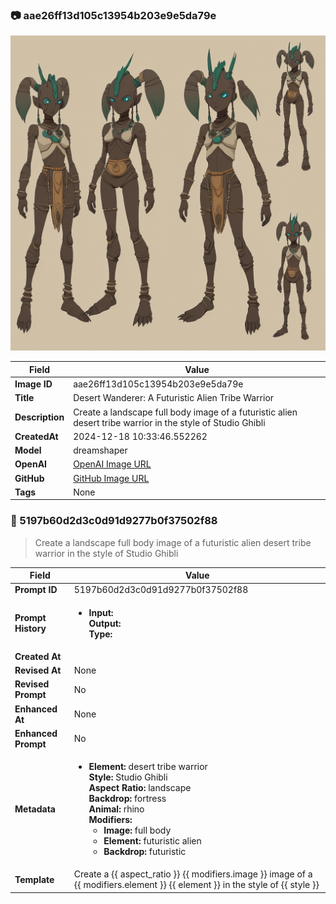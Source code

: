 

### 📷 aae26ff13d105c13954b203e9e5da79e 


![data.id](./aae26ff13d105c13954b203e9e5da79e.jpg)


| Field          | Value                                                                                                                     |
|----------------|---------------------------------------------------------------------------------------------------------------------------|
| **Image ID**             | aae26ff13d105c13954b203e9e5da79e                                                                                                             |
| **Title**           | Desert Wanderer: A Futuristic Alien Tribe Warrior                                                                                                       |
| **Description**           | Create a landscape full body image of a futuristic alien desert tribe warrior in the style of Studio Ghibli                                                                                                       |
| **CreatedAt**        | 2024-12-18 10:33:46.552262                                                                                                        |
| **Model**        | dreamshaper                                                                                                        |
| **OpenAI**         | [OpenAI Image URL](http://192.168.1.85:8081/generated-images/b642666862917.png)                                                                                |
| **GitHub**         | [GitHub Image URL](https://raw.githubusercontent.com/Caneta-Silva/weeb/refs/heads/main/images/aae26ff13d105c13954b203e9e5da79e/aae26ff13d105c13954b203e9e5da79e.jpg)                                                                                |
| **Tags**       | None                                                                                                                   |

### 📜 5197b60d2d3c0d91d9277b0f37502f88

> Create a landscape full body image of a futuristic alien desert tribe warrior in the style of Studio Ghibli

| Field          | Value                                                                                                                                                                      |
|----------------|----------------------------------------------------------------------------------------------------------------------------------------------------------------------------|
| **Prompt ID**  | 5197b60d2d3c0d91d9277b0f37502f88                                                                                                                                                            |
| **Prompt History** | <ul><li>**Input:**  <br> **Output:**  <br> **Type:** </li></ul> |
| **Created At** |                                                                                                                                                    |
| **Revised At** | None                                                                                                                                                   |
| **Revised Prompt** | No                                                                                                                                                                      |
| **Enhanced At** | None                                                                                                                                                  |
| **Enhanced Prompt** | No                                                                                                                                                                    |
| **Metadata**   | <ul><li>**Element:** desert tribe warrior <br> **Style:** Studio Ghibli <br> **Aspect Ratio:** landscape <br> **Backdrop:** fortress <br> **Animal:** rhino <br> **Modifiers:**<ul><li>**Image:** full body</li><li>**Element:** futuristic alien</li><li>**Backdrop:** futuristic</li></ul></li></ul> |
| **Template**   | Create a {{ aspect_ratio }} {{ modifiers.image }} image of a {{ modifiers.element }} {{ element }} in the style of {{ style }}                                                                                                                                           |


